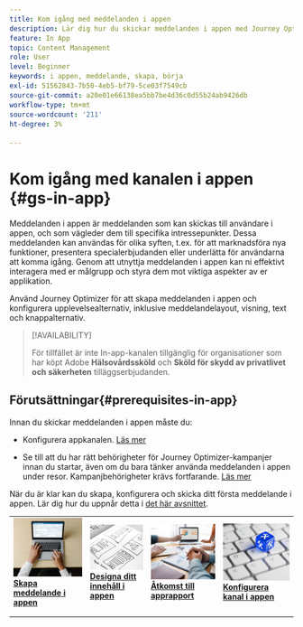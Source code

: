 ```yaml
---
title: Kom igång med meddelanden i appen
description: Lär dig hur du skickar meddelanden i appen med Journey Optimizer
feature: In App
topic: Content Management
role: User
level: Beginner
keywords: i appen, meddelande, skapa, börja
exl-id: 51562843-7b50-4eb5-bf79-5ce03f7549cb
source-git-commit: a20e01e66138ea5bb7be4d36c0d55b24ab9426db
workflow-type: tm+mt
source-wordcount: '211'
ht-degree: 3%

---
```


# Kom igång med kanalen i appen {#gs-in-app}

Meddelanden i appen är meddelanden som kan skickas till användare i appen, och som vägleder dem till specifika intressepunkter. Dessa meddelanden kan användas för olika syften, t.ex. för att marknadsföra nya funktioner, presentera specialerbjudanden eller underlätta för användarna att komma igång. Genom att utnyttja meddelanden i appen kan ni effektivt interagera med er målgrupp och styra dem mot viktiga aspekter av er applikation.

Använd Journey Optimizer för att skapa meddelanden i appen och konfigurera upplevelsealternativ, inklusive meddelandelayout, visning, text och knappalternativ.

>[!AVAILABILITY]
>
>För tillfället är inte In-app-kanalen tillgänglig för organisationer som har köpt Adobe **Hälsovårdssköld** och **Sköld för skydd av privatlivet och säkerheten** tilläggserbjudanden.

## Förutsättningar{#prerequisites-in-app}

Innan du skickar meddelanden i appen måste du:

* Konfigurera appkanalen. [Läs mer](inapp-configuration.md)

* Se till att du har rätt behörigheter för Journey Optimizer-kampanjer innan du startar, även om du bara tänker använda meddelanden i appen under resor. Kampanjbehörigheter krävs fortfarande. [Läs mer](../campaigns/get-started-with-campaigns.md#campaign-prerequisites)

När du är klar kan du skapa, konfigurera och skicka ditt första meddelande i appen. Lär dig hur du uppnår detta i [det här avsnittet](create-in-app.md).

<table style="table-layout:fixed"><tr style="border: 0;">
<td>
<a href="create-in-app.md">
<img alt="Lead" src="../assets/do-not-localize/inapp-create.jpeg">
</a>
<div><a href="create-in-app.md"><strong>Skapa meddelande i appen</strong>
</div>
<p>
</td>
<td>
<a href="design-in-app.md">
<img alt="Sällan" src="../assets/do-not-localize/inapp-design.jpg">
</a>
<div>
<a href="design-in-app.md"><strong>Designa ditt innehåll i appen</strong></a>
</div>
<p></td>
<td>
<a href="../reports/campaign-global-report.md#inapp-global">
<img alt="Validering" src="../assets/do-not-localize/inapp-report.jpg">
</a>
<div>
<a href="../reports/campaign-global-report.md#inapp-global"><strong>Åtkomst till apprapport</strong></a>
</div>
<p>
</td>
<td>
<a href="inapp-configuration.md">
<img alt="Validering" src="../assets/do-not-localize/inapp-config.jpg">
</a>
<div>
<a href="inapp-configuration.md"><strong>Konfigurera kanal i appen</strong></a>
</div>
<p>
</td>
</tr></table>

